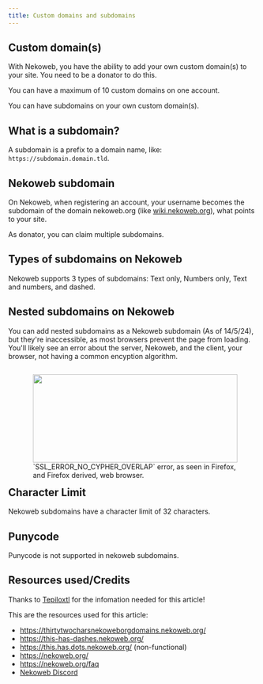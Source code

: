 ```yaml
---
title: Custom domains and subdomains
---
```

## Custom domain(s)
With Nekoweb, you have the ability to add your own custom domain(s) to
your site. You need to be a donator to do this.

You can have a maximum of 10 custom domains on one account.

You can have subdomains on your own custom domain(s).

## What is a subdomain?
A subdomain is a prefix to a domain name, like:
`https://subdomain.domain.tld`.

## Nekoweb subdomain
On Nekoweb, when registering an account, your username becomes the
subdomain of the domain nekoweb.org (like [wiki.nekoweb.org](/)),
what points to your site.

As donator, you can claim multiple subdomains.

## Types of subdomains on Nekoweb
Nekoweb supports 3 types of subdomains: Text only, Numbers only, Text
and numbers, and dashed.

## Nested subdomains on Nekoweb
You can add nested subdomains as a Nekoweb subdomain (As of 14/5/24), but they're inaccessible, as most browsers prevent the page from loading. You'll likely see an error about the server, Nekoweb, and the client, your browser, not having a common encyption algorithm. 

<figure markdown="1" style="float:right;width:414px"><img src="/i/secure-conn-failed.png" width="414" height="178"/><figcaption markdown="1">`SSL_ERROR_NO_CYPHER_OVERLAP` error, as seen in Firefox, and Firefox derived, web browser.</figcaption></figure>

## Character Limit

Nekoweb subdomains have a character limit of 32 characters.

## Punycode

Punycode is not supported in nekoweb subdomains.

## Resources used/Credits
Thanks to [Tepiloxtl](https://tepiloxtl.net/) for the
infomation needed for this article!

This are the resources used for this article:
* https://thirtytwocharsnekoweborgdomains.nekoweb.org/
* https://this-has-dashes.nekoweb.org/
* https://this.has.dots.nekoweb.org/ (non-functional)
* https://nekoweb.org/
* https://nekoweb.org/faq
* [Nekoweb Discord](https://discord.gg/hvfHKyVS6b)

